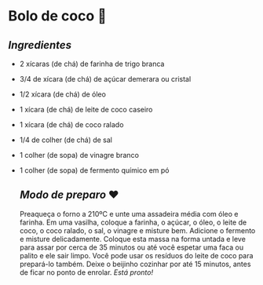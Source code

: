 # Bolo de coco :cake:

## _Ingredientes_

- 2 xícaras (de chá) de farinha de trigo branca

- 3/4 de xícara (de chá) de açúcar demerara ou cristal

- 1/2 xícara (de chá) de óleo

- 1 xícara (de chá) de leite de coco caseiro

- 1 xícara (de chá) de coco ralado

- 1/4 de colher (de chá) de sal

- 1 colher (de sopa) de vinagre branco

- 1 colher (de sopa) de fermento químico em pó

  ## _Modo de preparo_  :heart: 

  Preaqueça o forno a 210ºC e unte uma assadeira média com óleo e farinha.
  Em uma vasilha, coloque a farinha, o açúcar, o óleo, o leite de coco, o coco ralado, o sal, o vinagre e misture bem. Adicione o fermento e misture delicadamente. Coloque esta massa na forma untada e leve para assar por cerca de 35 minutos ou até você espetar uma faca ou palito e ele sair limpo.
  Você pode usar os resíduos do leite de coco para prepará-lo também. Deixe o beijinho cozinhar por até 15 minutos, antes de ficar no ponto de enrolar. *Está pronto!*

  